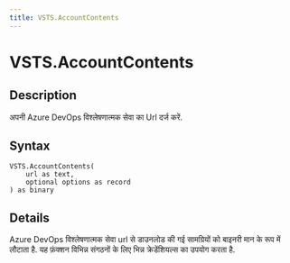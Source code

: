 ```yaml
---
title: VSTS.AccountContents
---
```


# VSTS.AccountContents


## Description

अपनी Azure DevOps विश्लेषणात्मक सेवा का Url दर्ज करें.


## Syntax

```powerquery
VSTS.AccountContents(
    url as text,
    optional options as record
) as binary
```


## Details

Azure DevOps विश्लेषणात्मक सेवा url से डाउनलोड की गई सामग्रियों को बाइनरी मान के रूप में लौटाता है. यह फ़ंक्शन विभिन्न संगठनों के लिए भिन्न क्रेडेंशियल्स का उपयोग करता है.



